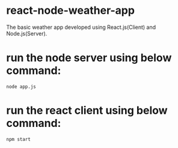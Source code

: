 # react-node-weather-app
The basic weather app developed using React.js(Client) and Node.js(Server).


# run the node server using below command: 

`node app.js`


# run the react client using below command:

`npm start`